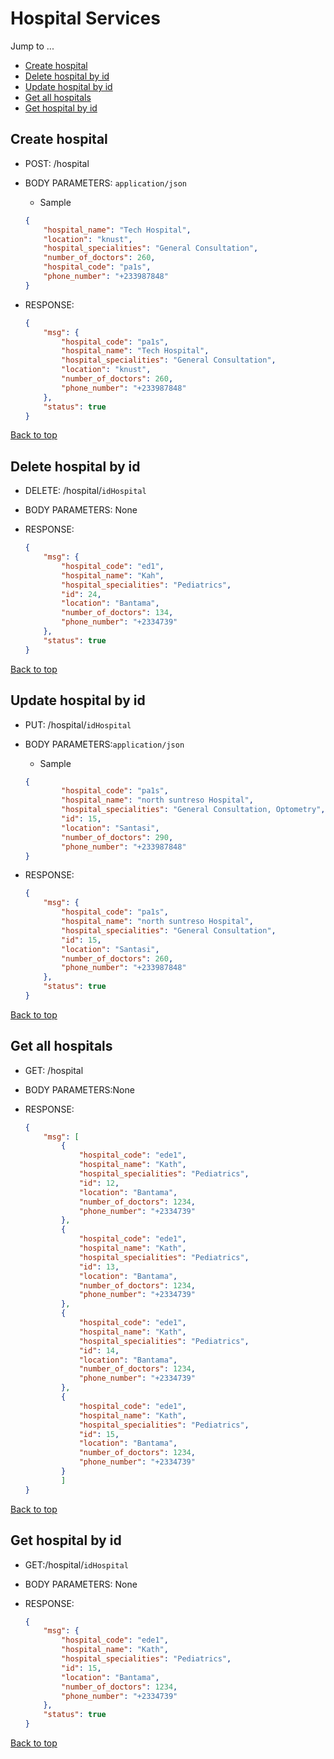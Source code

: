 # Hospital Services
Jump to ...
- [Create hospital](#create-hospital)
- [Delete hospital by id](#delete-hospital-by-id)
- [Update hospital by id](#update-hospital-by-id)
- [Get all hospitals](#get-all-hospitals)
- [Get hospital by id](#get-hospital-by-id)

## Create hospital

- POST: /hospital

- BODY PARAMETERS: `application/json` 
    - Sample
    ```json
    {
        "hospital_name": "Tech Hospital",
        "location": "knust",
        "hospital_specialities": "General Consultation",
        "number_of_doctors": 260,
        "hospital_code": "pa1s",
        "phone_number": "+233987848"
    }
    ```

- RESPONSE:
    ```json
    {
        "msg": {
            "hospital_code": "pa1s",
            "hospital_name": "Tech Hospital",
            "hospital_specialities": "General Consultation",
            "location": "knust",
            "number_of_doctors": 260,
            "phone_number": "+233987848"
        },
        "status": true
    }
    ```
[Back to top](#hospital-services)


## Delete hospital by id

- DELETE: /hospital/`idHospital`

- BODY PARAMETERS: None

- RESPONSE:
    ```json
    {
        "msg": {
            "hospital_code": "ed1",
            "hospital_name": "Kah",
            "hospital_specialities": "Pediatrics",
            "id": 24,
            "location": "Bantama",
            "number_of_doctors": 134,
            "phone_number": "+2334739"
        },
        "status": true
    }
    ```
[Back to top](#hospital-services)

## Update hospital by id

- PUT: /hospital/`idHospital`

- BODY PARAMETERS:`application/json` 
     - Sample
    ```json
    { 
            "hospital_code": "pa1s",
            "hospital_name": "north suntreso Hospital",
            "hospital_specialities": "General Consultation, Optometry",
            "id": 15,
            "location": "Santasi",
            "number_of_doctors": 290,
            "phone_number": "+233987848"
    }
    ```

- RESPONSE:
    ```json
    {
        "msg": {
            "hospital_code": "pa1s",
            "hospital_name": "north suntreso Hospital",
            "hospital_specialities": "General Consultation",
            "id": 15,
            "location": "Santasi",
            "number_of_doctors": 260,
            "phone_number": "+233987848"
        },
        "status": true
    }
    ```

[Back to top](#hospital-services)



## Get all hospitals
- GET: /hospital


- BODY PARAMETERS:None

- RESPONSE:
    ```json
    {
        "msg": [
            {
                "hospital_code": "ede1",
                "hospital_name": "Kath",
                "hospital_specialities": "Pediatrics",
                "id": 12,
                "location": "Bantama",
                "number_of_doctors": 1234,
                "phone_number": "+2334739"
            },
            {
                "hospital_code": "ede1",
                "hospital_name": "Kath",
                "hospital_specialities": "Pediatrics",
                "id": 13,
                "location": "Bantama",
                "number_of_doctors": 1234,
                "phone_number": "+2334739"
            },
            {
                "hospital_code": "ede1",
                "hospital_name": "Kath",
                "hospital_specialities": "Pediatrics",
                "id": 14,
                "location": "Bantama",
                "number_of_doctors": 1234,
                "phone_number": "+2334739"
            },
            {
                "hospital_code": "ede1",
                "hospital_name": "Kath",
                "hospital_specialities": "Pediatrics",
                "id": 15,
                "location": "Bantama",
                "number_of_doctors": 1234,
                "phone_number": "+2334739"
            }
            ]
    }
    ```
[Back to top](#hospital-services)


## Get hospital by id
- GET:/hospital/`idHospital`


- BODY PARAMETERS: None


- RESPONSE:
    ```json
    {
        "msg": {
            "hospital_code": "ede1",
            "hospital_name": "Kath",
            "hospital_specialities": "Pediatrics",
            "id": 15,
            "location": "Bantama",
            "number_of_doctors": 1234,
            "phone_number": "+2334739"
        },
        "status": true
    }
    ```


[Back to top](#hospital-services)